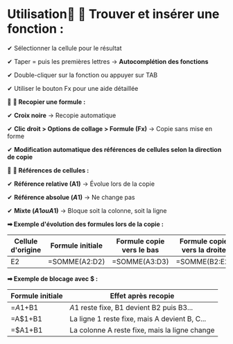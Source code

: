 # Utilisation🔹 **📌 Trouver et insérer une fonction :**

✔ Sélectionner la cellule pour le résultat

✔ Taper = puis les premières lettres → **Autocomplétion des fonctions**

✔ Double-cliquer sur la fonction ou appuyer sur TAB

✔ Utiliser le bouton Fx pour une aide détaillée



🔹 **📌 Recopier une formule :**

✔ **Croix noire** → Recopie automatique

✔ **Clic droit > Options de collage > Formule (Fx)** → Copie sans mise en forme

✔ **Modification automatique des références de cellules selon la direction de copie**



🔹 **📌 Références de cellules :**

✔ **Référence relative (A1)** → Évolue lors de la copie

✔ **Référence absolue ($A$1)** → Ne change pas

✔ **Mixte ($A1 ou A$1)** → Bloque soit la colonne, soit la ligne



**➡ Exemple d'évolution des formules lors de la copie :**



| **Cellule d'origine** | **Formule initiale** | **Formule copie vers le bas** | **Formule copie vers la droite** |
|----|----|----|----|
| E2 | =SOMME(A2:D2) | =SOMME(A3:D3) | =SOMME(B2:E2) |



**➡ Exemple de blocage avec $ :**



| **Formule initiale** | **Effet après recopie**                       |
|----------------------|-----------------------------------------------|
| =$A$1+B1           | $A$1 reste fixe, B1 devient B2 puis B3...   |
| =A$1+B1             | La ligne 1 reste fixe, mais A devient B, C... |
| =$A1+B1             | La colonne A reste fixe, mais la ligne change |
